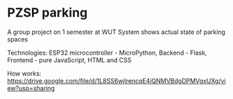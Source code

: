 # PZSP parking

A group project on 1 semester at WUT
System shows actual state of parking spaces

Technologies:
ESP32 microcontroller - MicroPython, 
Backend - Flask, 
Frontend - pure JavaScript, HTML and CSS


How works: https://drive.google.com/file/d/1L8SS6wjlrencqE4iQNMVBdgDPMVgxUXg/view?usp=sharing
